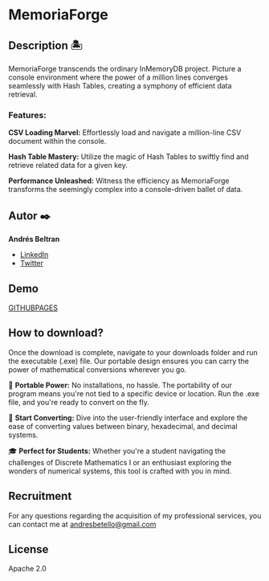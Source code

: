 # MemoriaForge


## Description 🏝️

MemoriaForge transcends the ordinary InMemoryDB project. Picture a console environment where the power of a million lines converges seamlessly with Hash Tables, creating a symphony of efficient data retrieval.

### Features:

**CSV Loading Marvel:** Effortlessly load and navigate a million-line CSV document within the console.

**Hash Table Mastery:** Utilize the magic of Hash Tables to swiftly find and retrieve related data for a given key.

**Performance Unleashed:** Witness the efficiency as MemoriaForge transforms the seemingly complex into a console-driven ballet of data.

## Autor ✒️
**Andrés Beltran**
* [LinkedIn](https://www.linkedin.com/in/andresbeltranofficia/)
* [Twitter](https://wwww.twitter.com/imandresbeltran)

## Demo
[GITHUBPAGES](GITHUBPAGES)

## How to download?
Once the download is complete, navigate to your downloads folder and run the executable (.exe) file. Our portable design ensures you can carry the power of mathematical conversions wherever you go.

🌟 **Portable Power:**
No installations, no hassle. The portability of our program means you're not tied to a specific device or location. Run the .exe file, and you're ready to convert on the fly.

🚀 **Start Converting:**
Dive into the user-friendly interface and explore the ease of converting values between binary, hexadecimal, and decimal systems.

🎓 **Perfect for Students:**
Whether you're a student navigating the challenges of Discrete Mathematics I or an enthusiast exploring the wonders of numerical systems, this tool is crafted with you in mind.

## Recruitment
For any questions regarding the acquisition of my professional services, you can contact me at andresbetello@gmail.com

## License
Apache 2.0
